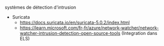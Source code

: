 systèmes de détection d'intrusion
  - Suricata
      - https://docs.suricata.io/en/suricata-5.0.2/index.html
      - https://learn.microsoft.com/fr-fr/azure/network-watcher/network-watcher-intrusion-detection-open-source-tools (Integration dans ELS)  
